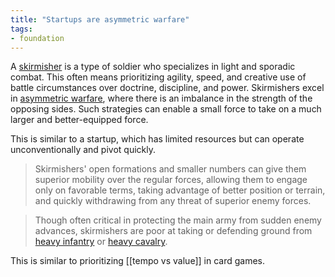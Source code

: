 ```yaml
---
title: "Startups are asymmetric warfare"
tags:
- foundation
---
```



A [skirmisher](https://en.wikipedia.org/wiki/Skirmisher) is a type of soldier who specializes in light and sporadic combat. This often means prioritizing agility, speed, and creative use of battle circumstances over doctrine, discipline, and power. Skirmishers excel in [asymmetric warfare](https://en.wikipedia.org/wiki/Asymmetric_warfare), where there is an imbalance in the strength of the opposing sides. Such strategies can enable a small force to take on a much larger and better-equipped force. 

This is similar to a startup, which has limited resources but can operate unconventionally and pivot quickly. 

> Skirmishers' open formations and smaller numbers can give them superior mobility over the regular forces, allowing them to engage only on favorable terms, taking advantage of better position or terrain, and quickly withdrawing from any threat of superior enemy forces.

> Though often critical in protecting the main army from sudden enemy advances, skirmishers are poor at taking or defending ground from [heavy infantry](https://en.wikipedia.org/wiki/Heavy_infantry "Heavy infantry") or [heavy cavalry](https://en.wikipedia.org/wiki/Heavy_cavalry "Heavy cavalry").

This is similar to prioritizing [[tempo vs value]] in card games.
